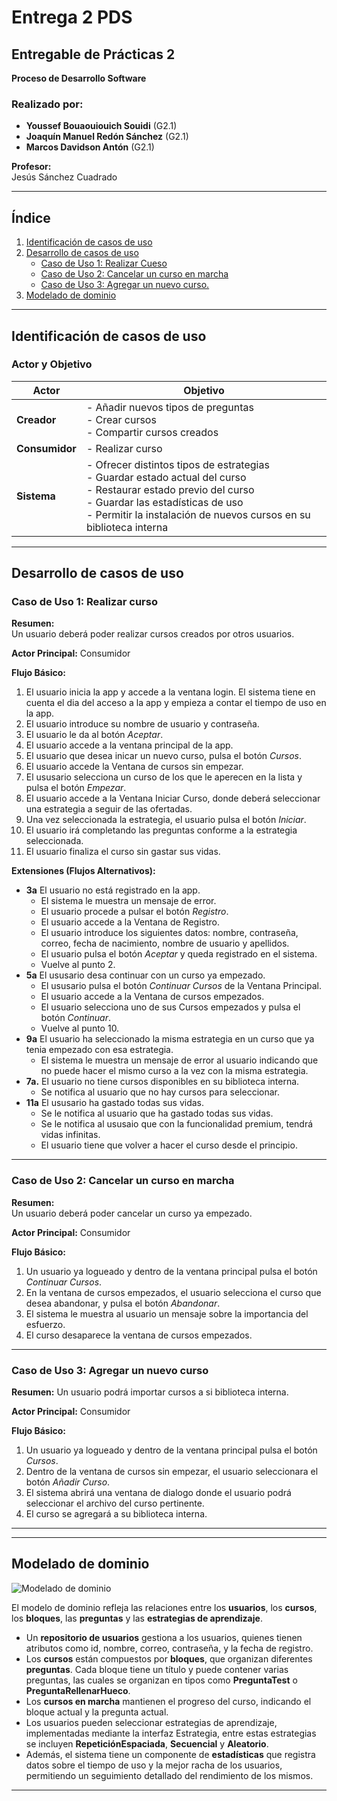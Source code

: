 # Entrega 2 PDS

## Entregable de Prácticas 2  
**Proceso de Desarrollo Software**

### Realizado por:  
- **Youssef Bouaouiouich Souidi** (G2.1)  
- **Joaquín Manuel Redón Sánchez** (G2.1)  
- **Marcos Davidson Antón** (G2.1)  

**Profesor:**  
Jesús Sánchez Cuadrado  

---

## Índice  
1. [Identificación de casos de uso](#identificación-de-casos-de-uso)  
2. [Desarrollo de casos de uso](#desarrollo-de-casos-de-uso)  
   - [Caso de Uso 1: Realizar Cueso](#caso-de-uso-1-seleccionar-la-estrategia-de-aprendizaje)  
   - [Caso de Uso 2: Cancelar un curso en marcha](#caso-de-uso-2-guardar-las-estadísticas-de-uso)
   - [Caso de Uso 3: Agregar un nuevo curso.](#)
3. [Modelado de dominio](#modelado-de-dominio)  

---

## Identificación de casos de uso  

### Actor y Objetivo  

| Actor   | Objetivo |
|---------|---------|
| **Creador** | - Añadir nuevos tipos de preguntas  <br>- Crear cursos  <br>- Compartir cursos creados |
| **Consumidor** | - Realizar curso |
| **Sistema** | - Ofrecer distintos tipos de estrategias  <br>- Guardar estado actual del curso  <br>- Restaurar estado previo del curso  <br>- Guardar las estadísticas de uso  <br>- Permitir la instalación de nuevos cursos en su biblioteca interna |
---

## Desarrollo de casos de uso  

### Caso de Uso 1: Realizar curso  

**Resumen:**  
Un usuario deberá poder realizar cursos creados por otros usuarios.

**Actor Principal:** Consumidor  

**Flujo Básico:**  
1. El usuario inicia la app y accede a la ventana login. El sistema tiene en cuenta el dia del acceso a la app y empieza a contar el tiempo de uso en la app.
2. El usuario introduce su nombre de usuario y contraseña.
3. El usuario le da al botón *Aceptar*.
4. El usuario accede a la ventana principal de la app.
5. El usuario que desea inicar un nuevo curso, pulsa el botón *Cursos*.
6. El usuario accede la Ventana de cursos sin empezar.
7. El ususario selecciona un curso de los que le aperecen en la lista y pulsa el botón *Empezar*. 
8. El usuario accede a la Ventana Iniciar Curso, donde deberá seleccionar una estrategia a seguir de las ofertadas.
9. Una vez seleccionada la estrategia, el usuario pulsa el botón *Iniciar*.
10. El usuario irá completando las preguntas conforme a la estrategia seleccionada.
11. El usuario finaliza el curso sin gastar sus vidas.

**Extensiones (Flujos Alternativos):**  
- **3a** El usuario no está registrado en la app.
   - El sistema le muestra un mensaje de error.
   - El usuario procede a pulsar el botón *Registro*.
   - El usuario accede a la Ventana de Registro.
   - El usuario introduce los siguientes datos: nombre, contraseña, correo, fecha de nacimiento, nombre de usuario y apellidos.
   - El usuario pulsa el botón *Aceptar* y queda registrado en el sistema.
   - Vuelve al punto 2.
- **5a** El ususario desa continuar con un curso ya empezado.
   - El ususario pulsa el botón *Continuar Cursos* de la Ventana Principal.
   - El usuario accede a la Ventana de cursos empezados.
   - El usuario selecciona uno de sus Cursos empezados y pulsa el botón *Continuar*.
   - Vuelve al punto 10.
- **9a** El usuario ha seleccionado la misma estrategia en un curso que ya tenia empezado con esa estrategia.
   - El sistema le muestra un mensaje de error al usuario indicando que no puede hacer el mismo curso a la vez con la misma estrategia.
- **7a.** El usuario no tiene cursos disponibles en su biblioteca interna.  
  - Se notifica al usuario que no hay cursos para seleccionar.  
- **11a** El ususario ha gastado todas sus vidas.
  - Se le notifica al usuario que ha gastado todas sus vidas.
  - Se le notifica al ususaio que con la funcionalidad premium, tendrá vidas infinitas.
  - El usuario tiene que volver a hacer el curso desde el principio.
---

### Caso de Uso 2: Cancelar un curso en marcha
**Resumen:**  
Un usuario deberá poder cancelar un curso ya empezado.

**Actor Principal:** Consumidor  

**Flujo Básico:**
1. Un usuario ya logueado y dentro de la ventana principal pulsa el botón *Continuar Cursos*.
2. En la ventana de cursos empezados, el usuario selecciona el curso que desea abandonar, y pulsa el botón *Abandonar*.
3. El sistema le muestra al usuario un mensaje sobre la importancia del esfuerzo.
4. El curso desaparece la ventana de cursos empezados.

---

### Caso de Uso 3: Agregar un nuevo curso

**Resumen:**
Un usuario podrá importar cursos a si biblioteca interna.

**Actor Principal:** Consumidor

**Flujo Básico:**
1. Un usuario ya logueado y dentro de la ventana principal pulsa el botón *Cursos*.
2. Dentro de la ventana de cursos sin empezar, el usuario seleccionara el botón *Añadir Curso*.
3. El sistema abrirá una ventana de dialogo donde el usuario podrá seleccionar el archivo del curso pertinente.
4. El curso se agregará a su biblioteca interna.
---


---

## Modelado de dominio  
![Modelado de dominio](https://github.com/YoussefUMU/proyecto-pds-24-25/blob/502bc265b7a61bda6f40d6bd1c5a1b938e8dedad/Recursos%20Entrega%20Opcional/modelado/ModeladoDominioEntrega2.jpg)

El modelo de dominio refleja las relaciones entre los **usuarios**, los **cursos**, los **bloques**, las **preguntas** y las **estrategias de aprendizaje**. 

- Un **repositorio de usuarios** gestiona a los usuarios, quienes tienen atributos como id, nombre, correo, contraseña, y la fecha de registro.
- Los **cursos** están compuestos por **bloques**, que organizan diferentes **preguntas**. Cada bloque tiene un título y puede contener varias preguntas, las cuales se organizan en tipos como **PreguntaTest** o **PreguntaRellenarHueco**.
- Los **cursos en marcha** mantienen el progreso del curso, indicando el bloque actual y la pregunta actual.
- Los usuarios pueden seleccionar estrategias de aprendizaje, implementadas mediante la interfaz Estrategia, entre estas estrategias 
 se incluyen **RepeticiónEspaciada**, **Secuencial** y **Aleatorio**.
- Además, el sistema tiene un componente de **estadísticas** que registra datos sobre el tiempo de uso y la mejor racha de los usuarios, permitiendo un seguimiento detallado del rendimiento de los mismos.  

---
